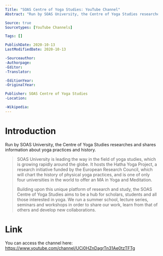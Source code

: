 ```yaml
---
Title: "SOAS Centre of Yoga Studies: YouTube Channel"
Abstract: "Run by SOAS University, the Centre of Yoga Studies researches and shares information about yoga practices and history."

Source: true
Sourcetypes: [YouTube Channels]

Tags: []

PublishDate: 2020-10-13
LastModifiedDate: 2020-10-13

-Sourceauthor:
-Authorpage:
-Editor:
-Translator:

-EditionYear:
-OriginalYear:

Publisher: SOAS Centre of Yoga Studies
-Location:

-Wikipedia:
---
```

# Introduction
Run by SOAS University, the Centre of Yoga Studies researches and shares information about yoga practices and history.

>SOAS University is leading the way in the field of yoga studies, which is growing rapidly around the globe. It hosts the Hatha Yoga Project, a research initiative funded by the European Research Council, which will chart the history of physical yoga practices, and is one of only four universities in the world to offer an MA in Yoga and Meditation. 
>
>Building upon this unique platform of research and study, the SOAS Centre of Yoga Studies aims to be a hub for scholars, students and all those interested in yoga. We run a summer school, lecture series, seminars and workshops in order to share our work, learn from that of others and develop new collaborations.

# Link
You can access the channel here: https://www.youtube.com/channel/UCi0HZnDagrTn31Ae0tzTFTg